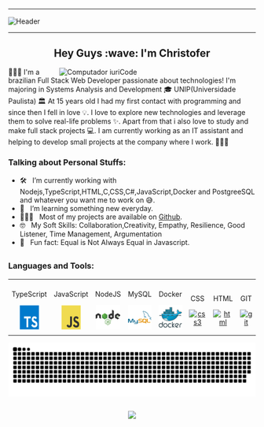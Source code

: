 
-----

<div>
<img align="center" alt="Header" src="https://i.postimg.cc/X78wNGrg/wallpaperflare-com-wallpaper.jpg"/>
</div>

-----
  
<h2 align="center">Hey Guys :wave: I'm Christofer</h2>
    
<img src="https://raw.githubusercontent.com/MicaelliMedeiros/micaellimedeiros/master/image/computer-illustration.png" min-width="400px" max-width="400px" width="400px" align="right" alt="Computador iuriCode">

<p align="left"> 

👨🏻‍💻 I'm a brazilian Full Stack Web Developer passionate about technologies!	I'm majoring in Systems Analysis and Development 🎓 UNIP(Universidade Paulista) 🏛 At 15 years old I had my first contact with programming and since then I fell in love 💡. I love to explore new technologies and leverage them to solve real-life problems ✨. Apart from that i also love to study and make full stack projects 💻. I am currently working as an IT assistant and helping to develop small projects at the company where I work. 🚀🚀🚀

	
### Talking about Personal Stuffs:

- 🛠 &nbsp; I’m currently working with Nodejs,TypeScript,HTML,C,CSS,C#,JavaScript,Docker and PostgreeSQL 
and whatever you want me to work on 😅.
- 🚀 &nbsp; I’m learning something new everyday.
- 👨🏻‍💻 &nbsp; Most of my projects are available on [Github](https://github.com/chzin777).
- 🤓 &nbsp; My Soft Skills: Collaboration,Creativity, Empathy, Resilience, Good Listener, Time Management, Argumentation
- 👾 &nbsp; Fun fact: Equal is Not Always Equal in Javascript.

</p>
	
## 
<div align="center">	 
<h3 align="left">Languages and Tools:</h3>
<table>
<tr>
 <td align="center" colspan="11"></td>
</tr> 
<tr>
  <td align="center"><p>TypeScript</p><a href="https://www.typescriptlang.org/" target="_blank" rel="noreferrer"> <img src="https://raw.githubusercontent.com/devicons/devicon/master/icons/typescript/typescript-original.svg" alt="typescript" width="40" height="50"/> </a>
</td>

  <td align="center"><p>JavaScript</p><a href="https://developer.mozilla.org/en-US/docs/Web/JavaScript" target="_blank" rel="noreferrer"> <img src="https://raw.githubusercontent.com/devicons/devicon/master/icons/javascript/javascript-original.svg" alt="javascript" width="40" height="50"/> </a> 
</td>

  <td align="center"><p>NodeJS</p><a href="https://nodejs.org" target="_blank" rel="noreferrer"> <img src="https://raw.githubusercontent.com/devicons/devicon/master/icons/nodejs/nodejs-original-wordmark.svg" alt="nodejs" width="50" height="50"/> </a>  
</td>

  <td align="center"><p>MySQL</p><a href="https://www.mysql.com/" target="_blank" rel="noreferrer"> <img src="https://raw.githubusercontent.com/devicons/devicon/master/icons/mysql/mysql-original-wordmark.svg" alt="mysql" width="50" height="50"/> </a>  
</td>

  <td align="center"><p>Docker</p>
<a href="https://www.docker.com/" target="_blank" rel="noreferrer"> <img src="https://raw.githubusercontent.com/devicons/devicon/master/icons/docker/docker-original-wordmark.svg" alt="docker" width="50" height="50"/> </a> 
</td>
<td align="center"><p>CSS</p><a href="https://www.w3schools.com/css/" target="_blank" rel="noreferrer"> <img src="https://upload.wikimedia.org/wikipedia/commons/thumb/6/62/CSS3_logo.svg/800px-CSS3_logo.svg.png" alt="css3" width="50" height="50"/> </a>
</td>
<td align="center"><p>HTML</p><a href="https://developer.mozilla.org/pt-BR/docs/Web/HTML" target="_blank" rel="noreferrer"> <img src="https://logodownload.org/wp-content/uploads/2016/10/html5-logo-9.png" alt="html" width="50" height="50"/> </a> 
</td>

  <td align="center"><p>GIT</p><a href="https://git-scm.com/" target="_blank" rel="noreferrer"> <img src="https://www.vectorlogo.zone/logos/git-scm/git-scm-icon.svg" alt="git" width="50" height="50"/> </a> 
</td>

</tr>

</tr>
<tr>
 <td align="center" colspan="11"></td>
</tr> 
</table>
</div>

<div align="center">
	<img align="center" alt="Header" src="https://github.com/F404X/F404X/blob/output/github-contribution-grid-snake-dark.svg"/>
</div>		
		
##
	
<div align="center">
  <a href="https://www.instagram.com/ch_zin_001/" target="_blank"><img src="https://img.shields.io/badge/-Instagram-%23E4405F?style=for-the-badge&logo=instagram&logoColor=white" target="_blank"></a>
</div>


 
